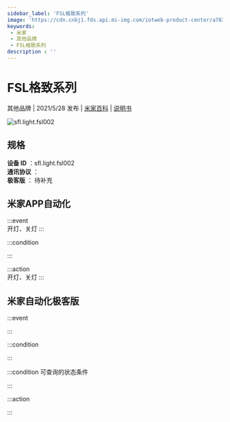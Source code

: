 ```yaml
---
sidebar_label: 'FSL格致系列'
image: 'https://cdn.cnbj1.fds.api.mi-img.com/iotweb-product-center/a783938c988e20d4cfbf44570af714f3_未标题-1.png?GalaxyAccessKeyId=AKVGLQWBOVIRQ3XLEW&Expires=9223372036854775807&Signature=C9R8Epiwzmy7JUQJkLa9H7X6w/s='
keywords: 
 - 米家
 - 其他品牌
 - FSL格致系列
description : ''
---
```

# FSL格致系列

其他品牌 | 2021/5/28 发布 | [米家百科](https://home.mi.com/webapp/content/baike/product/index.html?model=sfl.light.fsl002) | [说明书](https://home.mi.com/views/introduction.html?model=sfl.light.fsl002&region=cn)

![sfl.light.fsl002](https://cdn.cnbj1.fds.api.mi-img.com/iotweb-product-center/a783938c988e20d4cfbf44570af714f3_未标题-1.png?GalaxyAccessKeyId=AKVGLQWBOVIRQ3XLEW&Expires=9223372036854775807&Signature=C9R8Epiwzmy7JUQJkLa9H7X6w/s=)

## 规格  
> 
**设备 ID** ：sfl.light.fsl002  
**通讯协议** ：  
**极客版**  ： 待补充 


## 米家APP自动化  

:::event  
开灯、关灯
:::

:::condition  

:::

:::action   
开灯、关灯
:::

## 米家自动化极客版  

:::event  

:::

:::condition  

:::

:::condition 可查询的状态条件  

:::

:::action  

:::

        

